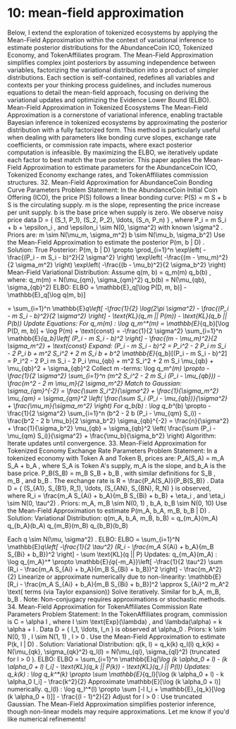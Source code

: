 # 10: mean-field approximation

Below, I extend the exploration of tokenized ecosystems by applying the Mean-Field Approximation within the context of variational inference to estimate posterior distributions for the AbundanceCoin ICO, Tokenized Economy, and TokenAffiliates program. The Mean-Field Approximation simplifies complex joint posteriors by assuming independence between variables, factorizing the variational distribution into a product of simpler distributions. Each section is self-contained, redefines all variables and contexts per your thinking process guidelines, and includes numerous equations to detail the mean-field approach, focusing on deriving the variational updates and optimizing the Evidence Lower Bound (ELBO).
Mean-Field Approximation in Tokenized Ecosystems
The Mean-Field Approximation is a cornerstone of variational inference, enabling tractable Bayesian inference in tokenized ecosystems by approximating the posterior distribution with a fully factorized form. This method is particularly useful when dealing with parameters like bonding curve slopes, exchange rate coefficients, or commission rate impacts, where exact posterior computation is infeasible. By maximizing the ELBO, we iteratively update each factor to best match the true posterior. This paper applies the Mean-Field Approximation to estimate parameters for the AbundanceCoin ICO, Tokenized Economy exchange rates, and TokenAffiliates commission structures.
32. Mean-Field Approximation for AbundanceCoin Bonding Curve Parameters
Problem Statement:
In the AbundanceCoin Initial Coin Offering (ICO), the price 
P(S)
 follows a linear bonding curve:
P(S) = m S + b
S
 is the circulating supply.
m
 is the slope, representing the price increase per unit supply.
b
 is the base price when supply is zero.
We observe noisy price data 
D = \{ (S_1, P_1), (S_2, P_2), \ldots, (S_n, P_n) \}
, where 
P_i = m S_i + b + \epsilon_i
, and 
\epsilon_i \sim N(0, \sigma^2)
 with known 
\sigma^2
. Priors are:
m \sim N(\mu_m, \sigma_m^2)
b \sim N(\mu_b, \sigma_b^2)
Use the Mean-Field Approximation to estimate the posterior 
P(m, b | D)
.
Solution:
True Posterior:
P(m, b | D) \propto \prod_{i=1}^n \exp\left( -\frac{(P_i - m S_i - b)^2}{2 \sigma^2} \right) \exp\left( -\frac{(m - \mu_m)^2}{2 \sigma_m^2} \right) \exp\left( -\frac{(b - \mu_b)^2}{2 \sigma_b^2} \right)
Mean-Field Variational Distribution:
Assume 
q(m, b) = q_m(m) q_b(b)
, where:
q_m(m) = N(\mu_{qm}, \sigma_{qm}^2)
q_b(b) = N(\mu_{qb}, \sigma_{qb}^2)
ELBO:
ELBO = \mathbb{E}_q[\log P(D, m, b)] - \mathbb{E}_q[\log q(m, b)]

= \sum_{i=1}^n \mathbb{E}_q\left[ -\frac{1}{2} \log(2\pi \sigma^2) - \frac{(P_i - m S_i - b)^2}{2 \sigma^2} \right] - \text{KL}(q_m || P(m)) - \text{KL}(q_b || P(b))
Update Equations:
For 
q_m(m)
:
\log q_m^*(m) = \mathbb{E}_{q_b}[\log P(D, m, b)] + \log P(m) + \text{const}
= -\frac{1}{2 \sigma^2} \sum_{i=1}^n \mathbb{E}_{q_b}\left[ (P_i - m S_i - b)^2 \right] - \frac{(m - \mu_m)^2}{2 \sigma_m^2} + \text{const}
Expand:
(P_i - m S_i - b)^2 = P_i^2 - 2 P_i m S_i - 2 P_i b + m^2 S_i^2 + 2 m S_i b + b^2
\mathbb{E}_{q_b}[(P_i - m S_i - b)^2] = P_i^2 - 2 P_i m S_i - 2 P_i \mu_{qb} + m^2 S_i^2 + 2 m S_i \mu_{qb} + \mu_{qb}^2 + \sigma_{qb}^2
Collect 
m
-terms:
\log q_m^*(m) \propto -\frac{1}{2 \sigma^2} \sum_{i=1}^n (m^2 S_i^2 - 2 m S_i (P_i - \mu_{qb})) - \frac{m^2 - 2 m \mu_m}{2 \sigma_m^2}
Match to Gaussian:
\sigma_{qm}^{-2} = \frac{\sum S_i^2}{\sigma^2} + \frac{1}{\sigma_m^2}
\mu_{qm} = \sigma_{qm}^2 \left( \frac{\sum S_i (P_i - \mu_{qb})}{\sigma^2} + \frac{\mu_m}{\sigma_m^2} \right)
For 
q_b(b)
:
\log q_b^*(b) \propto -\frac{1}{2 \sigma^2} \sum_{i=1}^n (b^2 - 2 b (P_i - \mu_{qm} S_i)) - \frac{b^2 - 2 b \mu_b}{2 \sigma_b^2}
\sigma_{qb}^{-2} = \frac{n}{\sigma^2} + \frac{1}{\sigma_b^2}
\mu_{qb} = \sigma_{qb}^2 \left( \frac{\sum (P_i - \mu_{qm} S_i)}{\sigma^2} + \frac{\mu_b}{\sigma_b^2} \right)
Algorithm: Iterate updates until convergence.
33. Mean-Field Approximation for Tokenized Economy Exchange Rate Parameters
Problem Statement:
In a tokenized economy with Token A and Token B, prices are:
P_A(S_A) = m_A S_A + b_A
, where 
S_A
 is Token A's supply, 
m_A
 is the slope, and 
b_A
 is the base price.
P_B(S_B) = m_B S_B + b_B
, with similar definitions for 
S_B
, 
m_B
, and 
b_B
.
The exchange rate is 
R = \frac{P_A(S_A)}{P_B(S_B)}
. Data 
D = \{ (S_{A1}, S_{B1}, R_1), \ldots, (S_{AN}, S_{BN}, R_N) \}
 is observed, where 
R_i = \frac{m_A S_{Ai} + b_A}{m_B S_{Bi} + b_B} + \eta_i
, and 
\eta_i \sim N(0, \tau^2)
. Priors:
m_A, m_B \sim N(0, 1)
, 
b_A, b_B \sim N(0, 10)
Use the Mean-Field Approximation to estimate 
P(m_A, b_A, m_B, b_B | D)
.
Solution:
Variational Distribution:
q(m_A, b_A, m_B, b_B) = q_{m_A}(m_A) q_{b_A}(b_A) q_{m_B}(m_B) q_{b_B}(b_B)

Each 
q \sim N(\mu, \sigma^2)
.
ELBO:
ELBO = \sum_{i=1}^N \mathbb{E}_q\left[ -\frac{1}{2 \tau^2} (R_i - \frac{m_A S_{Ai} + b_A}{m_B S_{Bi} + b_B})^2 \right] - \sum \text{KL}(q || P)
Updates:
q_{m_A}(m_A)
:
\log q_{m_A}^* \propto \mathbb{E}_{q_{-m_A}}\left[ -\frac{1}{2 \tau^2} \sum (R_i - \frac{m_A S_{Ai} + b_A}{m_B S_{Bi} + b_B})^2 \right] - \frac{m_A^2}{2}
Linearize or approximate numerically due to non-linearity:
\mathbb{E}[R_i - \frac{m_A S_{Ai} + b_A}{m_B S_{Bi} + b_B}]^2 \approx S_{Ai}^2 m_A^2 \text{ terms (via Taylor expansion)}
Solve iteratively.
Similar for 
b_A, m_B, b_B
.
Note: Non-conjugacy requires approximations or stochastic methods.
34. Mean-Field Approximation for TokenAffiliates Commission Rate Parameters
Problem Statement:
In the TokenAffiliates program, commission is 
C = \alpha I
, where 
I \sim \text{Exp}(\lambda)
, and 
\lambda(\alpha) = k \alpha + l
. Data 
D = \{ I_1, \ldots, I_n \}
 is observed at 
\alpha_0
. Priors:
k \sim N(0, 1)
, 
l \sim N(1, 1)
, 
l > 0
.
Use the Mean-Field Approximation to estimate 
P(k, l | D)
.
Solution:
Variational Distribution:
q(k, l) = q_k(k) q_l(l)
q_k(k) = N(\mu_{qk}, \sigma_{qk}^2)
q_l(l) = N(\mu_{ql}, \sigma_{ql}^2)
  (truncated for 
l > 0
).
ELBO:
ELBO = \sum_{i=1}^n \mathbb{E}_q[\log (k \alpha_0 + l) - (k \alpha_0 + l) I_i] - \text{KL}(q_k || P(k)) - \text{KL}(q_l || P(l))
Updates:
q_k(k)
:
\log q_k^*(k) \propto \sum \mathbb{E}_{q_l}[\log (k \alpha_0 + l) - k \alpha_0 I_i] - \frac{k^2}{2}
Approximate 
\mathbb{E}[\log (k \alpha_0 + l)]
 numerically.
q_l(l)
:
\log q_l^*(l) \propto \sum [-l I_i + \mathbb{E}_{q_k}[\log (k \alpha_0 + l)]] - \frac{(l - 1)^2}{2}
Adjust for 
l > 0
: Use truncated Gaussian.
The Mean-Field Approximation simplifies posterior inference, though non-linear models may require approximations. Let me know if you'd like numerical refinements!